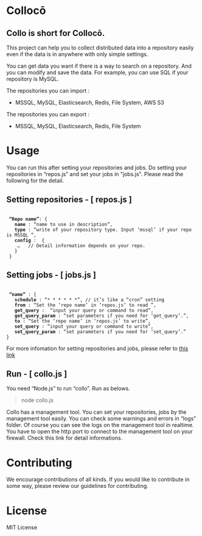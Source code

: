 # Collocō

## Collo is short for Collocō. 


This project can help you to collect distributed data into a repository easily even if the data is in anywhere with only simple settings.

You can get data you want if there is a way to search on a repository. And you can modify and save the data. For example, you can use SQL if your repository is MySQL.

The repositories you can import :
 - MSSQL, MySQL, Elasticsearch, Redis, File System, AWS S3

The repositories you can export : 
- MSSQL, MySQL, Elasticsearch, Redis, File System

# Usage

You can run this after setting your repositories and jobs.
Do setting your repositories in “repos.js” and set your jobs in "jobs.js".
Please read the following for the detail.

## Setting repositories - [ repos.js ]

<pre><code>
 <b>“Repo name”</b>: {
   <b>name</b> : “name to use in description”,
   <b>type</b> : “write of your repository type. Input ‘mssql’ if your repo is MSSQL ”,
   <b>config</b> :  { 
    …   // Detail information depends on your repo. 
   }
 }
</code></pre>

## Setting jobs - [ jobs.js ]

<pre><code>
 <b>“name”</b> : {
   <b>schedule</b> : “* * * * * *”, // it’s like a “cron” setting
   <b>from</b> : “Set the ‘repo name’ in ‘repos.js’ to read ”,
   <b>get_query</b> :  “input your query or command to read”,
   <b>get_query_param</b> : “set parameters if you need for ‘get_query’.”,
   <b>to</b> : “Set the ‘repo name’ in ‘repos.js’ to write”,
   <b>set_query</b> : “input your query or command to write”,
   <b>set_query_param</b> : “set parameters if you need for ‘set_query’.”
}
</code></pre>

For more infomation for setting repositories and jobs, please refer to [this link](SETTING.md) 

## Run - [ collo.js ]
You need “Node.js” to run “collo”. Run as belows.
>  node collo.js

Collo has a management tool. You can set your repositories, jobs by the management tool easily.
You can check some warnings and errors in “logs” folder. Of course you can see the logs on the management tool in realtime. 
You have to open the http port to connect to the management tool on your firewall. Check this link for detail informations.


# Contributing
We encourage contributions of all kinds. If you would like to contribute in some way, please review our guidelines for contributing.


# License
MIT License
